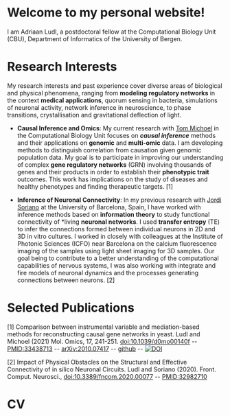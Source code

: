 # Welcome to my personal website!

I am Adriaan Ludl, a postdoctoral fellow at the Computational Biology Unit (CBU), Department of Informatics of the  University of Bergen.

# Research Interests

My research interests and past experience cover diverse areas of biological and physical phenomena, ranging from **modeling regulatory networks** in the context **medical applications**, quorum sensing in bacteria, simulations of neuronal activity, network inference in neuroscience, to phase transitions, crystallisation and gravitational deflection of light.

- **Causal Inference and Omics**: 
My current research with [Tom Michoel](https://lab.michoel.info/) in the Computational Biology Unit focuses on ***causal inference*** methods and their applications on **genomic** and **multi-omic** data. I am developing methods to distinguish correlation from causation given genomic population data. My goal is to participate in improving our understanding of complex **gene regulatory networks** (GRN) involving thousands of genes and their products in order to establish their **phenotypic trait** outcomes. This work has implications on the study of diseases and healthy phenotypes and finding therapeutic targets. [1]


- **Inference of Neuronal Connectivity**: In my previous research with [Jordi Soriano](https://www.soriano-lab.eu/) at the University of Barcelona, Spain, I have worked with inference methods based on **information theory** to study functional connectivity of *living **neuronal networks**. I used **transfer entropy** (TE) to infer the connections formed between individual neurons in 2D and 3D in vitro cultures. I worked in closely with colleagues at the Institute of Photonic Sciences (ICFO) near Barcelona on the calcium fluorescence imaging of the samples using light sheet imaging for 3D samples. Our goal being to contribute to a better understanding of the computational capabilities of nervous systems, I was also working with integrate and fire models of neuronal dynamics and the processes generating connections between neurons. [2]

# Selected Publications

 [1] Comparison between instrumental variable and mediation-based methods for reconstructing causal gene networks in yeast. Ludl and Michoel (2021) Mol. Omics, 17, 241-251. [doi:10.1039/d0mo00140f](https://dx.doi.org/10.1039/d0mo00140f) -- [PMID:33438713](https://pubmed.ncbi.nlm.nih.gov/33438713/) -- [arXiv:2010.07417](https://arxiv.org/abs/2010.07417) -- [github](https://github.com/michoel-lab/FindrCausalNetworkInferenceOnYeast) -- [![DOI](https://zenodo.org/badge/313364218.svg)](https://zenodo.org/badge/latestdoi/313364218)

 [2] Impact of Physical Obstacles on the Structural and Effective Connectivity of in silico Neuronal Circuits. Ludl and Soriano (2020). Front. Comput. Neurosci., [doi:10.3389/fncom.2020.00077](https://dx.doi.org/10.3389/fncom.2020.00077) -- [PMID:32982710](https://pubmed.ncbi.nlm.nih.gov/33438713/)

# CV
